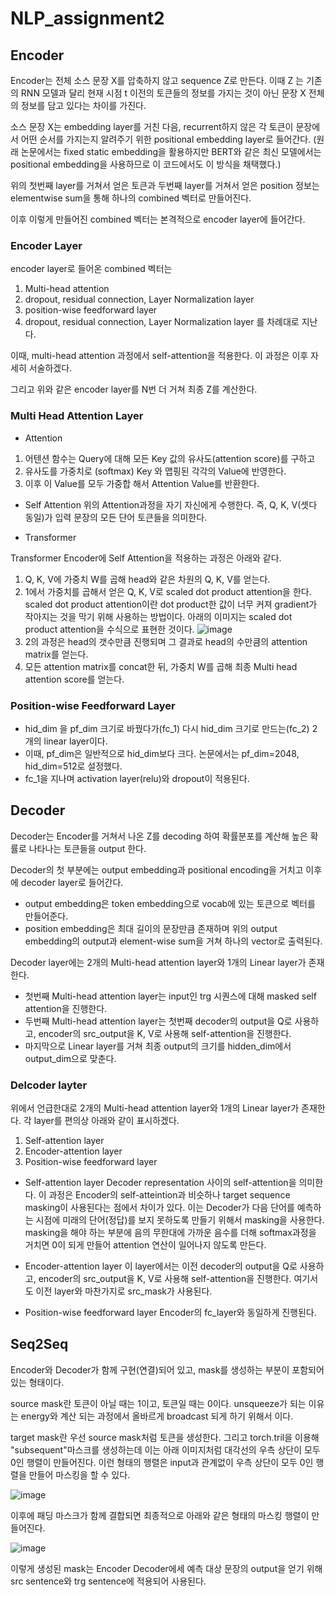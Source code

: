 # NLP_assignment2

## Encoder
 
Encoder는 전체 소스 문장 X를 압축하지 않고 sequence Z로 만든다. 이때 Z 는 기존의 RNN 모델과 달리 현재 시점 t 이전의 토큰들의 정보를 가지는 것이 아닌 문장 X 전체의 정보를 담고 있다는 차이를 가진다.

소스 문장 X는 embedding layer를 거친 다음, recurrent하지 않은 각 토큰이 문장에서 어떤 순서를 가지는지 알려주기 위한 positional embedding layer로 들어간다.
(원래 논문에서는 fixed static embedding을 활용하지만 BERT와 같은 최신 모델에서는 positional embedding을 사용하므로 이 코드에서도 이 방식을 채택했다.)

위의 첫번째 layer를 거쳐서 얻은 토큰과 두번째 layer를 거쳐서 얻은 position 정보는 elementwise sum을 통해 하나의 combined 벡터로 만들어진다.

이후 이렇게 만들어진 combined 벡터는 본격적으로 encoder layer에 들어간다.

### Encoder Layer

encoder layer로 들어온 combined 벡터는 
1. Multi-head attention
2. dropout, residual connection, Layer Normalization layer
3. position-wise feedforward layer
4. dropout, residual connection, Layer Normalization layer
를 차례대로 지난다.

이때, multi-head attention 과정에서 self-attention을 적용한다. 이 과정은 이후 자세히 서술하겠다.

그리고 위와 같은 encoder layer를 N번 더 거쳐 최종 Z를 계산한다.

### Multi Head Attention Layer

- Attention
 1. 어텐션 함수는 Query에 대해 모든 Key 값의 유사도(attention score)를 구하고
 2. 유사도를 가중치로 (softmax) Key 와 맵핑된 각각의 Value에 반영한다.
 3. 이후 이 Value를 모두 가중합 해서 Attention Value를 반환한다.

- Self Attention
 위의 Attention과정을 자기 자신에게 수행한다. 즉, Q, K, V(셋다 동일)가 입력 문장의 모든 단어 토큰들을 의미한다.

- Transformer
 
 Transformer Encoder에 Self Attention을 적용하는 과정은 아래와 같다.
 1. Q, K, V에 가중치 W를 곱해 head와 같은 차원의 Q, K, V를 얻는다.
 2. 1에서 가중치를 곱해서 얻은 Q, K, V로 scaled dot product attention을 한다. scaled dot product attention이란 dot product한 값이 너무 커져 gradient가 작아지는 것을 막기 위해 사용하는 방법이다. 아래의 이미지는 scaled dot product attention을 수식으로 표현한 것이다.
![image](https://user-images.githubusercontent.com/48917098/201504506-9b876745-3319-4220-8a3d-d6d12d523d2d.png)
 3. 2의 과정은 head의 갯수만큼 진행되며 그 결과로 head의 수만큼의 attention matrix를 얻는다. 
 4. 모든 attention matrix를 concat한 뒤, 가중치 W를 곱해 최종 Multi head attention score를 얻는다.

### Position-wise Feedforward Layer
 - hid_dim 을 pf_dim 크기로 바꿨다가(fc_1) 다시 hid_dim 크기로 만드는(fc_2) 2개의 linear layer이다.
 - 이때, pf_dim은 일반적으로 hid_dim보다 크다. 논문에서는 pf_dim=2048, hid_dim=512로 설정했다.
 - fc_1을 지나며 activation layer(relu)와 dropout이 적용된다.


## Decoder

Decoder는 Encoder를 거쳐서 나온 Z를 decoding 하여 확률분포를 계산해 높은 확률로 나타나는 토큰들을 output 한다.

Decoder의 첫 부분에는 output embedding과 positional encoding을 거치고 이후에 decoder layer로 들어간다.
- output embedding은 token embedding으로 vocab에 있는 토큰으로 벡터를 만들어준다.
- position embedding은 최대 길이의 문장만큼 존재하며 위의 output embedding의 output과 element-wise sum을 거쳐 하나의 vector로 출력된다.

Decoder layer에는 2개의 Multi-head attention layer와 1개의 Linear layer가 존재한다.
- 첫번째 Multi-head attention layer는 input인 trg 시퀀스에 대해 masked self attention을 진행한다.
- 두번째 Multi-head attention layer는 첫번째 decoder의 output을 Q로 사용하고, encoder의 src_output을 K, V로 사용해 self-attention을 진행한다. 
- 마지막으로 Linear layer를 거쳐 최종 output의 크기를 hidden_dim에서 output_dim으로 맞춘다.

### Delcoder layter

위에서 언급한대로 2개의 Multi-head attention layer와 1개의 Linear layer가 존재한다. 각 layer를 편의상 아래와 같이 표시하겠다.
 1. Self-attention layer
 2. Encoder-attention layer
 3. Position-wise feedforward layer

- Self-attention layer
  Decoder representation 사이의 self-attention을 의미한다. 이 과정은 Encoder의 self-atteintion과 비슷하나 target sequence masking이 사용된다는 점에서 차이가 있다. 이는 Decoder가 다음 단어를 예측하는 시점에 미래의 단어(정답)를 보지 못하도록 만들기 위해서 masking을 사용한다. masking을 해야 하는 부분에 음의 무한대에 가까운 음수를 더해 softmax과정을 거치면 0이 되게 만들어 attention 연산이 일어나지 않도록 만든다.
  
- Encoder-attention layer
  이 layer에서는 이전 decoder의 output을 Q로 사용하고, encoder의 src_output을 K, V로 사용해 self-attention을 진행한다. 여기서도 이전 layer와 마찬가지로 src_mask가 사용된다.
- Position-wise feedforward layer
  Encoder의 fc_layer와 동일하게 진행된다.
  
  
## Seq2Seq
Encoder와 Decoder가 함께 구현(연결)되어 있고, mask를 생성하는 부분이 포함되어 있는 형태이다.

source mask란 <pad> 토큰이 아닐 때는 1이고, <pad> 토큰일 때는 0이다. unsqueeze가 되는 이유는 energy와 계산 되는 과정에서 올바르게 broadcast 되게 하기 위해서 이다.

target mask란 우선 source mask처럼 <pad>토큰을 생성한다. 그리고 torch.tril을 이용해 "subsequent"마스크를 생성하는데 이는 아래 이미지처럼 대각선의 우측 상단이 모두 0인 행렬이 만들어진다. 이런 형태의 행렬은 input과 관계없이 우측 상단이 모두 0인 행렬을 만들어 마스킹을 할 수 있다.

![image](https://user-images.githubusercontent.com/48917098/201505777-98f28aac-1fd0-4e79-85c7-1c7c6f17b808.png)

이후에 패딩 마스크가 함께 결합되면 최종적으로 아래와 같은 형태의 마스킹 행렬이 만들어진다.

![image](https://user-images.githubusercontent.com/48917098/201505791-47e225f0-95ab-4508-aa4e-62295d4e8811.png)
 
이렇게 생성된 mask는 Encoder Decoder에세 예측 대상 문장의 output을 얻기 위해 src sentence와 trg sentence에 적용되어 사용된다.
